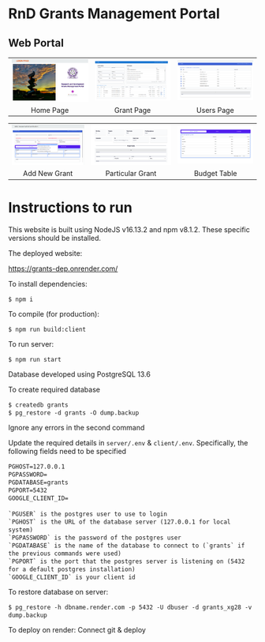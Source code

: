 # RnD Grants Management Portal



## Web Portal

<table>
  <tr>
    <td align="center">
      <img src="./img/Home.png" width="300">
    </td>
    <td align="center">
      <img src="./img/Grant Page.png" width="300">
    </td>
    <td align="center">
      <img src="./img/Users.png" width="300">
    </td>
  </tr>
  <tr>
    <td align="center">
      Home Page
    </td>
    <td align="center">
      Grant Page
    </td>
    <td align="center">
      Users Page
    </td>
  </tr>
</table>
<table>
  <tr>
    <td align="center">
      <img src="./img/Addnew.png" width="300">
    </td>
    <td align="center">
      <img src="./img/specific grant.png" width="300">
    </td>
    <td align="center">
      <img src="./img/bud_tbl.png" width="300">
    </td>
  </tr>
  <tr>
    <td align="center">
      Add New Grant
    </td>
    <td align="center">
      Particular Grant
    </td>
    <td align="center">
      Budget Table
    </td>
  </tr>
</table>


# Instructions to run

This website is built using NodeJS v16.13.2 and npm v8.1.2. These specific versions should be installed.

The deployed website:

https://grants-dep.onrender.com/


To install dependencies:
```
$ npm i
```

To compile (for production):
```
$ npm run build:client
```

To run server:
```
$ npm run start
```

Database developed using PostgreSQL 13.6

To create required database
```
$ createdb grants
$ pg_restore -d grants -O dump.backup
```
Ignore any errors in the second command

Update the required details in `server/.env` & `client/.env`. Specifically, the following fields need to be specified
```
PGHOST=127.0.0.1
PGPASSWORD=
PGDATABASE=grants
PGPORT=5432
GOOGLE_CLIENT_ID=

`PGUSER` is the postgres user to use to login
`PGHOST` is the URL of the database server (127.0.0.1 for local system)
`PGPASSWORD` is the password of the postgres user
`PGDATABASE` is the name of the database to connect to (`grants` if the previous commands were used)
`PGPORT` is the port that the postgres server is listening on (5432 for a default postgres installation)
`GOOGLE_CLIENT_ID` is your client id

```

To restore database on server:
```
$ pg_restore -h dbname.render.com -p 5432 -U dbuser -d grants_xg28 -v dump.backup
```

To deploy on render: Connect git & deploy

